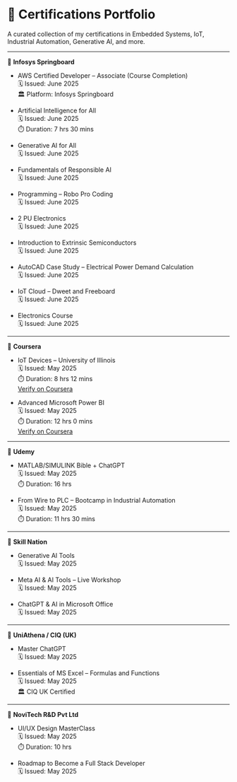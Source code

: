 # 📜 Certifications Portfolio

A curated collection of my certifications in Embedded Systems, IoT, Industrial Automation, Generative AI, and more.

---

🔹 **Infosys Springboard**

- AWS Certified Developer – Associate (Course Completion)  
  🗓️ Issued: June 2025  
  🏛️ Platform: Infosys Springboard  

- Artificial Intelligence for All  
  🗓️ Issued: June 2025  
  ⏱️ Duration: 7 hrs 30 mins  

- Generative AI for All  
  🗓️ Issued: June 2025  

- Fundamentals of Responsible AI  
  🗓️ Issued: June 2025  

- Programming – Robo Pro Coding  
  🗓️ Issued: June 2025  

- 2 PU Electronics  
  🗓️ Issued: June 2025  

- Introduction to Extrinsic Semiconductors  
  🗓️ Issued: June 2025  

- AutoCAD Case Study – Electrical Power Demand Calculation  
  🗓️ Issued: June 2025  

- IoT Cloud – Dweet and Freeboard  
  🗓️ Issued: June 2025  

- Electronics Course  
  🗓️ Issued: June 2025  

---

🔹 **Coursera**

- IoT Devices – University of Illinois  
  🗓️ Issued: May 2025  
  ⏱️ Duration: 8 hrs 12 mins  
  [Verify on Coursera](https://coursera.org/verify/XXXXXX)  

- Advanced Microsoft Power BI  
  🗓️ Issued: May 2025  
  ⏱️ Duration: 12 hrs 0 mins  
  [Verify on Coursera](https://coursera.org/verify/YYYYYY)  

---

🔹 **Udemy**

- MATLAB/SIMULINK Bible + ChatGPT  
  🗓️ Issued: May 2025  
  ⏱️ Duration: 16 hrs  

- From Wire to PLC – Bootcamp in Industrial Automation  
  🗓️ Issued: May 2025  
  ⏱️ Duration: 11 hrs 30 mins  

---

🔹 **Skill Nation**

- Generative AI Tools  
  🗓️ Issued: May 2025  

- Meta AI & AI Tools – Live Workshop  
  🗓️ Issued: May 2025  

- ChatGPT & AI in Microsoft Office  
  🗓️ Issued: May 2025  

---

🔹 **UniAthena / CIQ (UK)**

- Master ChatGPT  
  🗓️ Issued: May 2025  

- Essentials of MS Excel – Formulas and Functions  
  🗓️ Issued: May 2025  
  🏛️ CIQ UK Certified  

---

🔹 **NoviTech R&D Pvt Ltd**

- UI/UX Design MasterClass  
  🗓️ Issued: May 2025  
  ⏱️ Duration: 10 hrs  

- Roadmap to Become a Full Stack Developer  
  🗓️ Issued: May 2025  
